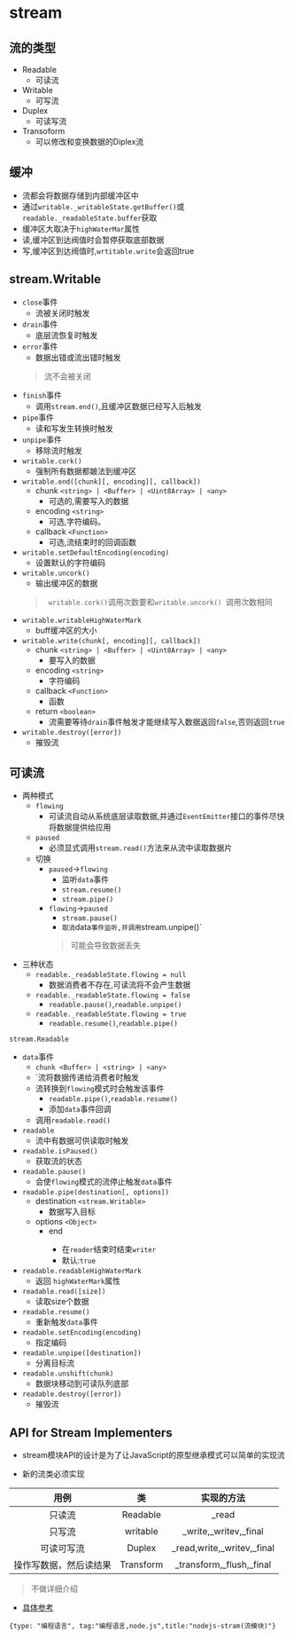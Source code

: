 # stream

## 流的类型
- Readable
    - 可读流
- Writable
    - 可写流
- Duplex
    - 可读写流
- Transoform
    - 可以修改和变换数据的Diplex流

## 缓冲
- 流都会将数据存储到内部缓冲区中
- 通过`writable._writableState.getBuffer()`或`readable._readableState.buffer`获取
- 缓冲区大取决于`highWaterMar`属性
- 读,缓冲区到达阀值时会暂停获取底部数据
- 写,缓冲区到达阀值时,`wrtitable.write`会返回true

## stream.Writable
- `close`事件
    - 流被关闭时触发
- `drain`事件
    - 底层流恢复时触发
- `error`事件
    - 数据出错或流出错时触发
    > 流不会被关闭
- `finish`事件
    - 调用`stream.end()`,且缓冲区数据已经写入后触发
- `pipe`事件
    - 读和写发生转换时触发
- `unpipe`事件
    - 移除流时触发
- `writable.cork()`
    - 强制所有数据都皴法到缓冲区
- `writable.end([chunk][, encoding][, callback])`
    - chunk `<string> | <Buffer> | <Uint8Array> | <any>` 
        - 可选的,需要写入的数据
    - encoding `<string>`
        -  可选,字符编码。
    - callback `<Function>`
        -  可选,流结束时的回调函数
- `writable.setDefaultEncoding(encoding)` 
    - 设置默认的字符编码
- `writable.uncork()`
    - 输出缓冲区的数据
    > ` writable.cork()`调用次数要和`writable.uncork() `调用次数相同
- `writable.writableHighWaterMark`
    - buff缓冲区的大小
- `writable.write(chunk[, encoding][, callback])`
    - chunk `<string> | <Buffer> | <Uint8Array> | <any>` 
        - 要写入的数据
    - encoding `<string>` 
        - 字符编码
    - callback `<Function>` 
        - 函数
    - return `<boolean>` 
        - 流需要等待`drain`事件触发才能继续写入数据返回`false`,否则返回`true`
- `writable.destroy([error])`
    - 摧毁流

## 可读流

- 两种模式
    - `flowing`
        - 可读流自动从系统底层读取数据,并通过`EventEmitter`接口的事件尽快将数据提供给应用
    - `paused`
        - 必须显式调用`stream.read()`方法来从流中读取数据片
    - 切换
        - `paused`->`flowing`
            - 监听`data`事件
            - `stream.resume()`
            - `stream.pipe()`
        - `flowing`->`paused`
            - `stream.pause()`
            - `取消`data`事件监听,并调用`stream.unpipe()`
            > 可能会导致数据丢失
- 三种状态
    - `readable._readableState.flowing = null`
        - 数据消费者不存在,可读流将不会产生数据
    - `readable._readableState.flowing = false`
        - `readable.pause()`,`readable.unpipe()`
    - `readable._readableState.flowing = true`
        - `readable.resume()`,`readable.pipe()` 

`stream.Readable`
- `data`事件
    - `chunk <Buffer> | <string> | <any> `
    - `流将数据传递给消费者时触发
    - 流转换到`flowing`模式时会触发该事件
        - `readable.pipe()`,`readable.resume()`
        - 添加`data`事件回调
    - 调用`readable.read()`
- `readable`
    - 流中有数据可供读取时触发
- `readable.isPaused()`
    - 获取流的状态
- `readable.pause()`
    - 会使`flowing`模式的流停止触发`data`事件
- `readable.pipe(destination[, options])`
    - destination `<stream.Writable>`
        - 数据写入目标
    - options `<Object>`
        - end <boolean> 
            - 在`reader`结束时结束`writer`
            - 默认:`true`
- `readable.readableHighWaterMark`
    - 返回 `highWaterMark`属性
- `readable.read([size])`
    - 读取size个数据
- `readable.resume()`
    - 重新触发`data`事件
- `readable.setEncoding(encoding)`
    - 指定编码
- `readable.unpipe([destination])`
    - 分离目标流
- `readable.unshift(chunk)`
    - 数据块移动到可读队列底部
- `readable.destroy([error])`
    - 摧毁流

##  API for Stream Implementers
- stream模块API的设计是为了让JavaScript的原型继承模式可以简单的实现流

- 新的流类必须实现


|          用例          |    类     |         实现的方法         |
|:----------------------:|:---------:|:--------------------------:|
|         只读流         | Readable  |           _read            |
|         只写流         | writable  |   _write,_writev,_final    |
|       可读可写流       |  Duplex   | _read,write,_writev,_final |
| 操作写数据，然后读结果 | Transform |  _transform,_flush,_final  |

> 不做详细介绍 
- [具体参考](http://nodejs.cn/api/stream.html#stream_api_for_stream_implementers) 


```blog
{type: "编程语言", tag:"编程语言,node.js",title:"nodejs-stram(流模块)"}
```


